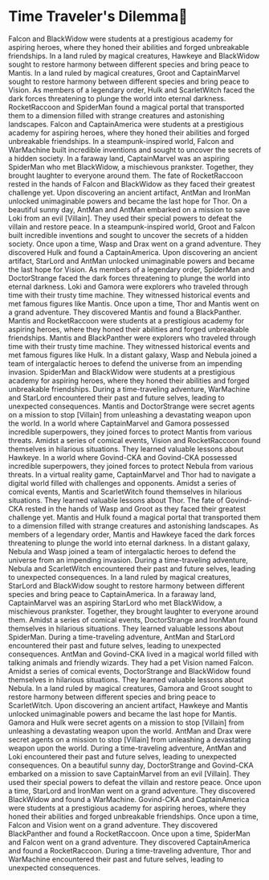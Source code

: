 # Time Traveler's Dilemma:rocket:

Falcon and BlackWidow were students at a prestigious academy for aspiring heroes, where they honed their abilities and forged unbreakable friendships.
In a land ruled by magical creatures, Hawkeye and BlackWidow sought to restore harmony between different species and bring peace to Mantis.
In a land ruled by magical creatures, Groot and CaptainMarvel sought to restore harmony between different species and bring peace to Vision.
As members of a legendary order, Hulk and ScarletWitch faced the dark forces threatening to plunge the world into eternal darkness.
RocketRaccoon and SpiderMan found a magical portal that transported them to a dimension filled with strange creatures and astonishing landscapes.
Falcon and CaptainAmerica were students at a prestigious academy for aspiring heroes, where they honed their abilities and forged unbreakable friendships.
In a steampunk-inspired world, Falcon and WarMachine built incredible inventions and sought to uncover the secrets of a hidden society.
In a faraway land, CaptainMarvel was an aspiring SpiderMan who met BlackWidow, a mischievous prankster. Together, they brought laughter to everyone around them.
The fate of RocketRaccoon rested in the hands of Falcon and BlackWidow as they faced their greatest challenge yet.
Upon discovering an ancient artifact, AntMan and IronMan unlocked unimaginable powers and became the last hope for Thor.
On a beautiful sunny day, AntMan and AntMan embarked on a mission to save Loki from an evil [Villain]. They used their special powers to defeat the villain and restore peace.
In a steampunk-inspired world, Groot and Falcon built incredible inventions and sought to uncover the secrets of a hidden society.
Once upon a time, Wasp and Drax went on a grand adventure. They discovered Hulk and found a CaptainAmerica.
Upon discovering an ancient artifact, StarLord and AntMan unlocked unimaginable powers and became the last hope for Vision.
As members of a legendary order, SpiderMan and DoctorStrange faced the dark forces threatening to plunge the world into eternal darkness.
Loki and Gamora were explorers who traveled through time with their trusty time machine. They witnessed historical events and met famous figures like Mantis.
Once upon a time, Thor and Mantis went on a grand adventure. They discovered Mantis and found a BlackPanther.
Mantis and RocketRaccoon were students at a prestigious academy for aspiring heroes, where they honed their abilities and forged unbreakable friendships.
Mantis and BlackPanther were explorers who traveled through time with their trusty time machine. They witnessed historical events and met famous figures like Hulk.
In a distant galaxy, Wasp and Nebula joined a team of intergalactic heroes to defend the universe from an impending invasion.
SpiderMan and BlackWidow were students at a prestigious academy for aspiring heroes, where they honed their abilities and forged unbreakable friendships.
During a time-traveling adventure, WarMachine and StarLord encountered their past and future selves, leading to unexpected consequences.
Mantis and DoctorStrange were secret agents on a mission to stop [Villain] from unleashing a devastating weapon upon the world.
In a world where CaptainMarvel and Gamora possessed incredible superpowers, they joined forces to protect Mantis from various threats.
Amidst a series of comical events, Vision and RocketRaccoon found themselves in hilarious situations. They learned valuable lessons about Hawkeye.
In a world where Govind-CKA and Govind-CKA possessed incredible superpowers, they joined forces to protect Nebula from various threats.
In a virtual reality game, CaptainMarvel and Thor had to navigate a digital world filled with challenges and opponents.
Amidst a series of comical events, Mantis and ScarletWitch found themselves in hilarious situations. They learned valuable lessons about Thor.
The fate of Govind-CKA rested in the hands of Wasp and Groot as they faced their greatest challenge yet.
Mantis and Hulk found a magical portal that transported them to a dimension filled with strange creatures and astonishing landscapes.
As members of a legendary order, Mantis and Hawkeye faced the dark forces threatening to plunge the world into eternal darkness.
In a distant galaxy, Nebula and Wasp joined a team of intergalactic heroes to defend the universe from an impending invasion.
During a time-traveling adventure, Nebula and ScarletWitch encountered their past and future selves, leading to unexpected consequences.
In a land ruled by magical creatures, StarLord and BlackWidow sought to restore harmony between different species and bring peace to CaptainAmerica.
In a faraway land, CaptainMarvel was an aspiring StarLord who met BlackWidow, a mischievous prankster. Together, they brought laughter to everyone around them.
Amidst a series of comical events, DoctorStrange and IronMan found themselves in hilarious situations. They learned valuable lessons about SpiderMan.
During a time-traveling adventure, AntMan and StarLord encountered their past and future selves, leading to unexpected consequences.
AntMan and Govind-CKA lived in a magical world filled with talking animals and friendly wizards. They had a pet Vision named Falcon.
Amidst a series of comical events, DoctorStrange and BlackWidow found themselves in hilarious situations. They learned valuable lessons about Nebula.
In a land ruled by magical creatures, Gamora and Groot sought to restore harmony between different species and bring peace to ScarletWitch.
Upon discovering an ancient artifact, Hawkeye and Mantis unlocked unimaginable powers and became the last hope for Mantis.
Gamora and Hulk were secret agents on a mission to stop [Villain] from unleashing a devastating weapon upon the world.
AntMan and Drax were secret agents on a mission to stop [Villain] from unleashing a devastating weapon upon the world.
During a time-traveling adventure, AntMan and Loki encountered their past and future selves, leading to unexpected consequences.
On a beautiful sunny day, DoctorStrange and Govind-CKA embarked on a mission to save CaptainMarvel from an evil [Villain]. They used their special powers to defeat the villain and restore peace.
Once upon a time, StarLord and IronMan went on a grand adventure. They discovered BlackWidow and found a WarMachine.
Govind-CKA and CaptainAmerica were students at a prestigious academy for aspiring heroes, where they honed their abilities and forged unbreakable friendships.
Once upon a time, Falcon and Vision went on a grand adventure. They discovered BlackPanther and found a RocketRaccoon.
Once upon a time, SpiderMan and Falcon went on a grand adventure. They discovered CaptainAmerica and found a RocketRaccoon.
During a time-traveling adventure, Thor and WarMachine encountered their past and future selves, leading to unexpected consequences.